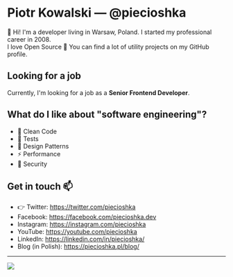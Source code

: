 # Piotr Kowalski — @piecioshka

:wave: Hi! I'm a developer living in Warsaw, Poland. I started my professional career in 2008.<br/>
I love Open Source :green_heart: You can find a lot of utility projects on my GitHub profile.<br/>

## Looking for a job

Currently, I'm looking for a job as a **Senior Frontend Developer**.

## What do I like about "software engineering"?

* :bathtub: Clean Code
* :wrench: Tests
* :notebook_with_decorative_cover: Design Patterns
* :zap: Performance
* :closed_lock_with_key: Security

## Get in touch :mailbox:

* :point_right: Twitter: <https://twitter.com/piecioshka>
* Facebook: <https://facebook.com/piecioshka.dev>
* Instagram: <https://instagram.com/piecioshka>
* YouTube: <https://youtube.com/piecioshka>
* LinkedIn: <https://linkedin.com/in/piecioshka/>
* Blog (in Polish): <https://piecioshka.pl/blog/>

---

![](https://komarev.com/ghpvc/?username=piecioshka)
